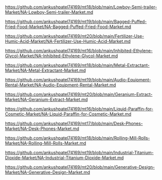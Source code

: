 <p><a href="https://github.com/ankushpatel74169/mt18/blob/main/Lowboy-Semi-trailer-Market/NA-Lowboy-Semi-trailer-Market.md">https://github.com/ankushpatel74169/mt18/blob/main/Lowboy-Semi-trailer-Market/NA-Lowboy-Semi-trailer-Market.md</a></p><p><a href="https://github.com/ankushpatel74169/mt19/blob/main/Bagged-Puffed-Fried-Food-Market/NA-Bagged-Puffed-Fried-Food-Market.md">https://github.com/ankushpatel74169/mt19/blob/main/Bagged-Puffed-Fried-Food-Market/NA-Bagged-Puffed-Fried-Food-Market.md</a></p><p><a href="https://github.com/ankushpatel74169/mt20/blob/main/Fertilizer-Use-Humic-Acid-Market/NA-Fertilizer-Use-Humic-Acid-Market.md">https://github.com/ankushpatel74169/mt20/blob/main/Fertilizer-Use-Humic-Acid-Market/NA-Fertilizer-Use-Humic-Acid-Market.md</a></p><p><a href="https://github.com/ankushpatel74169/mt16/blob/main/Inhibited-Ethylene-Glycol-Market/NA-Inhibited-Ethylene-Glycol-Market.md">https://github.com/ankushpatel74169/mt16/blob/main/Inhibited-Ethylene-Glycol-Market/NA-Inhibited-Ethylene-Glycol-Market.md</a></p><p><a href="https://github.com/ankushpatel74169/mt18/blob/main/Metal-Extractant-Market/NA-Metal-Extractant-Market.md">https://github.com/ankushpatel74169/mt18/blob/main/Metal-Extractant-Market/NA-Metal-Extractant-Market.md</a></p><p><a href="https://github.com/ankushpatel74169/mt19/blob/main/Audio-Equipment-Rental-Market/NA-Audio-Equipment-Rental-Market.md">https://github.com/ankushpatel74169/mt19/blob/main/Audio-Equipment-Rental-Market/NA-Audio-Equipment-Rental-Market.md</a></p><p><a href="https://github.com/ankushpatel74169/mt20/blob/main/Geranium-Extract-Market/NA-Geranium-Extract-Market.md">https://github.com/ankushpatel74169/mt20/blob/main/Geranium-Extract-Market/NA-Geranium-Extract-Market.md</a></p><p><a href="https://github.com/ankushpatel74169/mt16/blob/main/Liquid-Paraffin-for-Cosmetic-Market/NA-Liquid-Paraffin-for-Cosmetic-Market.md">https://github.com/ankushpatel74169/mt16/blob/main/Liquid-Paraffin-for-Cosmetic-Market/NA-Liquid-Paraffin-for-Cosmetic-Market.md</a></p><p><a href="https://github.com/ankushpatel74169/mt17/blob/main/Desk-Phones-Market/NA-Desk-Phones-Market.md">https://github.com/ankushpatel74169/mt17/blob/main/Desk-Phones-Market/NA-Desk-Phones-Market.md</a></p><p><a href="https://github.com/ankushpatel74169/mt18/blob/main/Rolling-Mill-Rolls-Market/NA-Rolling-Mill-Rolls-Market.md">https://github.com/ankushpatel74169/mt18/blob/main/Rolling-Mill-Rolls-Market/NA-Rolling-Mill-Rolls-Market.md</a></p><p><a href="https://github.com/ankushpatel74169/mt19/blob/main/Industrial-Titanium-Dioxide-Market/NA-Industrial-Titanium-Dioxide-Market.md">https://github.com/ankushpatel74169/mt19/blob/main/Industrial-Titanium-Dioxide-Market/NA-Industrial-Titanium-Dioxide-Market.md</a></p><p><a href="https://github.com/ankushpatel74169/mt20/blob/main/Generative-Design-Market/NA-Generative-Design-Market.md">https://github.com/ankushpatel74169/mt20/blob/main/Generative-Design-Market/NA-Generative-Design-Market.md</a></p>
